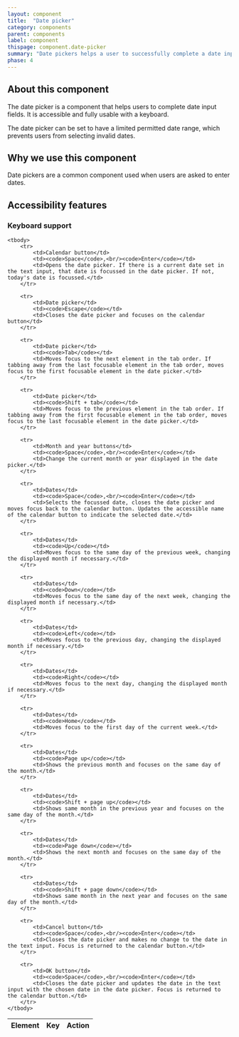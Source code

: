 ```yaml
---
layout: component
title:  "Date picker"
category: components
parent: components
label: component
thispage: component.date-picker
summary: "Date pickers helps a user to successfully complete a date input field."
phase: 4
---
```



## About this component

The date picker is a component that helps users to complete date input fields. It is accessible and fully usable with a keyboard.

The date picker can be set to have a limited permitted date range, which prevents users from selecting invalid dates.

## Why we use this component

Date pickers are a common component used when users are asked to enter dates. 

## Accessibility features

### Keyboard support

<table class="ds_table">
    <thead>
        <tr>
            <th>Element</th>
            <th>Key</th>
            <th>Action</th>
        </tr>
    </thead>

    <tbody>
        <tr>
            <td>Calendar button</td>
            <td><code>Space</code>,<br/><code>Enter</code></td>
            <td>Opens the date picker. If there is a current date set in the text input, that date is focussed in the date picker. If not, today's date is focussed.</td>
        </tr>

        <tr>
            <td>Date picker</td>
            <td><code>Escape</code></td>
            <td>Closes the date picker and focuses on the calendar button</td>
        </tr>

        <tr>
            <td>Date picker</td>
            <td><code>Tab</code></td>
            <td>Moves focus to the next element in the tab order. If tabbing away from the last focusable element in the tab order, moves focus to the first focusable element in the date picker.</td>
        </tr>

        <tr>
            <td>Date picker</td>
            <td><code>Shift + tab</code></td>
            <td>Moves focus to the previous element in the tab order. If tabbing away from the first focusable element in the tab order, moves focus to the last focusable element in the date picker.</td>
        </tr>

        <tr>
            <td>Month and year buttons</td>
            <td><code>Space</code>,<br/><code>Enter</code></td>
            <td>Change the current month or year displayed in the date picker.</td>
        </tr>

        <tr>
            <td>Dates</td>
            <td><code>Space</code>,<br/><code>Enter</code></td>
            <td>Selects the focussed date, closes the date picker and moves focus back to the calendar button. Updates the accessible name of the calendar button to indicate the selected date.</td>
        </tr>

        <tr>
            <td>Dates</td>
            <td><code>Up</code></td>
            <td>Moves focus to the same day of the previous week, changing the displayed month if necessary.</td>
        </tr>

        <tr>
            <td>Dates</td>
            <td><code>Down</code></td>
            <td>Moves focus to the same day of the next week, changing the displayed month if necessary.</td>
        </tr>

        <tr>
            <td>Dates</td>
            <td><code>Left</code></td>
            <td>Moves focus to the previous day, changing the displayed month if necessary.</td>
        </tr>

        <tr>
            <td>Dates</td>
            <td><code>Right</code></td>
            <td>Moves focus to the next day, changing the displayed month if necessary.</td>
        </tr>

        <tr>
            <td>Dates</td>
            <td><code>Home</code></td>
            <td>Moves focus to the first day of the current week.</td>
        </tr>

        <tr>
            <td>Dates</td>
            <td><code>Page up</code></td>
            <td>Shows the previous month and focuses on the same day of the month.</td>
        </tr>

        <tr>
            <td>Dates</td>
            <td><code>Shift + page up</code></td>
            <td>Shows same month in the previous year and focuses on the same day of the month.</td>
        </tr>

        <tr>
            <td>Dates</td>
            <td><code>Page down</code></td>
            <td>Shows the next month and focuses on the same day of the month.</td>
        </tr>

        <tr>
            <td>Dates</td>
            <td><code>Shift + page down</code></td>
            <td>Shows same month in the next year and focuses on the same day of the month.</td>
        </tr>

        <tr>
            <td>Cancel button</td>
            <td><code>Space</code>,<br/><code>Enter</code></td>
            <td>Closes the date picker and makes no change to the date in the text input. Focus is returned to the calendar button.</td>
        </tr>

        <tr>
            <td>OK button</td>
            <td><code>Space</code>,<br/><code>Enter</code></td>
            <td>Closes the date picker and updates the date in the text input with the chosen date in the date picker. Focus is returned to the calendar button.</td>
        </tr>
    </tbody>
</table>
